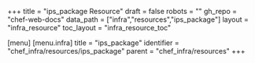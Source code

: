 +++
title = "ips_package Resource"
draft = false
robots = ""
gh_repo = "chef-web-docs"
data_path = ["infra","resources","ips_package"]
layout = "infra_resource"
toc_layout = "infra_resource_toc"

[menu]
  [menu.infra]
    title = "ips_package"
    identifier = "chef_infra/resources/ips_package"
    parent = "chef_infra/resources"
+++

<!-- The contents of this page are automatically generated from the ips_package.yaml file in the data/infra/resources directory. -->
<!-- To suggest a change, edit the https://github.com/chef/chef/blob/main/lib/chef/resource/ips_package.rb file and submit a pull request to the https://github.com/chef/chef repository. -->
<!-- markdownlint-disable-file -->
